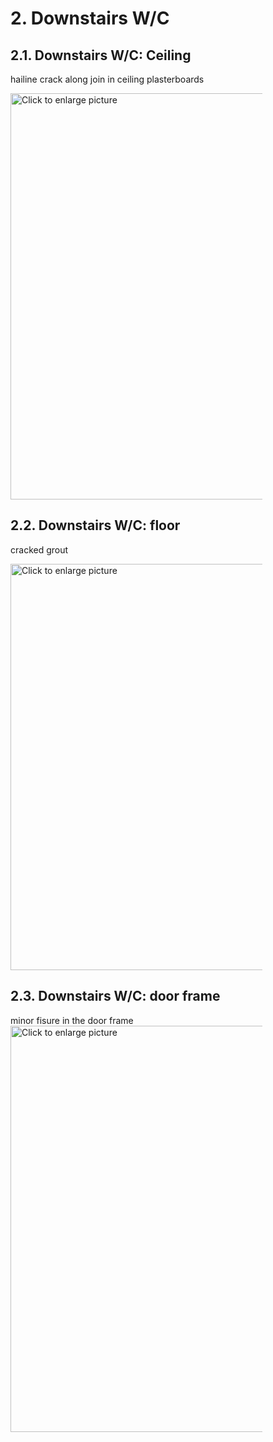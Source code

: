 # 2. Downstairs W/C

## 2.1. Downstairs W/C: Ceiling

hailine crack along join in ceiling plasterboards

<a href="https://drive.google.com/uc?export=view&id=1NDfdn2hHgHwWvuuG7U-bhv4bodpQimsB">
    <img src="https://drive.google.com/uc?export=view&id=1NDfdn2hHgHwWvuuG7U-bhv4bodpQimsB" style="width: 650px; max-width: 80%; height: auto" title="Click to enlarge picture"/>
</a>

## 2.2. Downstairs W/C: floor
cracked grout

<a href="https://drive.google.com/uc?export=view&id=1B_vTWORwDphWnSkvNL2HsGthQh-ZUl-S">
    <img src="https://drive.google.com/uc?export=view&id=1B_vTWORwDphWnSkvNL2HsGthQh-ZUl-S" style="width: 650px; max-width: 80%; height: auto" title="Click to enlarge picture"/>
</a>

## 2.3. Downstairs W/C: door frame
minor fisure in the door frame
<a href="https://drive.google.com/uc?export=view&id=1BapdAFVlU9YZwVP97QcxKJZdluCPKt2h">
    <img src="https://drive.google.com/uc?export=view&id=1BapdAFVlU9YZwVP97QcxKJZdluCPKt2h" style="width: 650px; max-width: 80%; height: auto" title="Click to enlarge picture"/>
</a>
